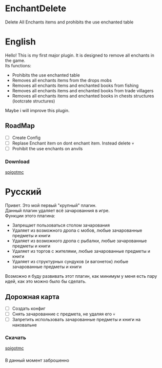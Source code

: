 # EnchantDelete
Delete All Enchants items and prohibits the use enchanted table
# English
Hello! This is my first major plugin.
It is designed to remove all enchants in the game.    
Its functions:    
- Prohibits the use enchanted table
- Removes all enchants items from the drops mobs
- Removes all enchants items and enchanted books from fishing
- Removes all enchants items and enchanted books from trade villagers
- Removes all enchants items and enchanted books in chests structures (lootcrate structures) 

Maybe i will improve this plugin.

## RoadMap
- [ ] Create Config
- [ ] Replase Enchant item on dont enchant item. Instead delete :skull: 
- [ ] Prohibit the use enchants on anvils    
### Download
[spigotmc](https://www.spigotmc.org/resources/enchantdelete.106135/)
# Русский
Привет. Это мой первый "крупный" плагин.    
Данный плагин удаляет всё зачарованния в игре.    
Функции этого плагина:
- Запрещает пользоваться столом зачарования
- Удаляет из возможного дропа с мобов, любые зачарованные предметы и книги
- Удаляет из возможного дропа с рыбалки, любые зачарованные предметы и книги
- Удаляет из торгов с жителями, любые зачарованные предметы и книги
- Удаляет из структурных сундуков (и вагонеток) любые зачарованные предметы и книги  

Возможно я буду развивать этот плагин, как минимум у меня есть пару идей, как это можно было бы сделать.    
## Дорожная карта
- [ ] Создать конфиг
- [ ] Снять зачарованние с предмета, не удаляя его :skull:
- [ ] Запретить использовать зачарованные предметы и книги на наковальне    
### Скачать
[spigotmc](https://www.spigotmc.org/resources/enchantdelete.106135/)

###
В данный момент заброшенно
